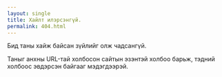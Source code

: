 ```yaml
---
layout: single
title: Хайлт илэрсэнгүй.
permalink: 404.html
---
```


Бид таны хайж байсан зүйлийг олж чадсангүй.

Таныг анхны URL-тай холбосон сайтын эзэнтэй холбоо барьж, тэдний холбоос эвдэрсэн байгааг мэдэгдээрэй.
